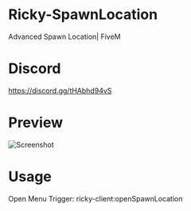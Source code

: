 # Ricky-SpawnLocation
Advanced Spawn Location| FiveM

# Discord
https://discord.gg/tHAbhd94vS

# Preview
![Screenshot](https://cdn.discordapp.com/attachments/1132396198247026780/1132396461330550844/spawnlocation_preview.png)

# Usage
Open Menu Trigger: ricky-client:openSpawnLocation
